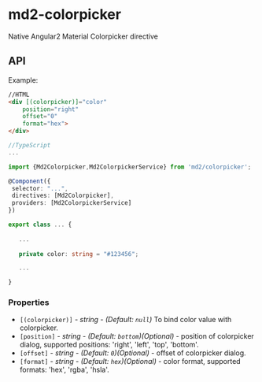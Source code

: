 # md2-colorpicker

Native Angular2 Material Colorpicker directive

## API

Example:
 
 ```html
//HTML
<div [(colorpicker)]="color"
     position="right"
     offset="0"
     format="hex">
</div>
 ```
 ```ts
//TypeScript
...

import {Md2Colorpicker,Md2ColorpickerService} from 'md2/colorpicker';

@Component({
  selector: "...",
  directives: [Md2Colorpicker],
  providers: [Md2ColorpickerService]
})

export class ... {
    
    ...
    
    private color: string = "#123456";

    ...

}
 ```


### Properties

  - `[(colorpicker)]` _- string - (Default: `null`)_ To bind color value with colorpicker.
  - `[position]` _- string - (Default: `bottom`)(Optional)_ - position of colorpicker dialog, supported positions: 'right', 'left', 'top', 'bottom'.
  - `[offset]` _- string - (Default: `0`)(Optional)_ - offset of colorpicker dialog.
  - `[format]` _- string - (Default: `hex`)(Optional)_ - color format, supported formats: 'hex', 'rgba', 'hsla'.
